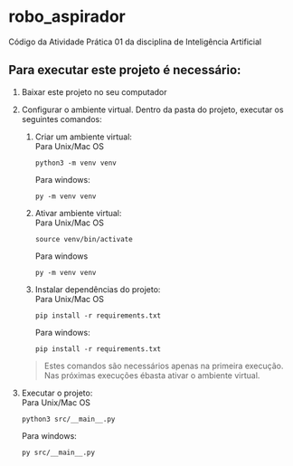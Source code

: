 # robo_aspirador
Código da Atividade Prática 01 da disciplina de Inteligência Artificial


## Para executar este projeto é necessário:
1. Baixar este projeto no seu computador
2. Configurar o ambiente virtual. Dentro da pasta do projeto, executar os seguintes comandos:
    1. Criar um ambiente virtual:  
        Para Unix/Mac OS
        ```
        python3 -m venv venv
        ```
        Para windows:
        ```
        py -m venv venv
        ```
    2. Ativar ambiente virtual:   
        Para Unix/Mac OS
        ```
        source venv/bin/activate
        ```  
        Para windows  
        ```
        py -m venv venv
        ```

    3. Instalar dependências do projeto:  
        Para Unix/Mac OS
        ```
        pip install -r requirements.txt
        ```
        Para windows:
        ```
        pip install -r requirements.txt
        ```

    >  Estes comandos são necessários apenas na primeira execução. Nas próximas execuções ébasta ativar o ambiente virtual.

3. Executar o projeto:  
    Para Unix/Mac OS
    ```
    python3 src/__main__.py
    ```
    Para windows:
    ```
    py src/__main__.py
    ```

